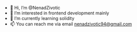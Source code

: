- 👋 Hi, I’m @NenadZivotic
- 👀 I’m interested in frontend development mainly
- 🌱 I’m currently learning solidity
- 📫 You can reach me via email nenadzivotic94@gmail.com
